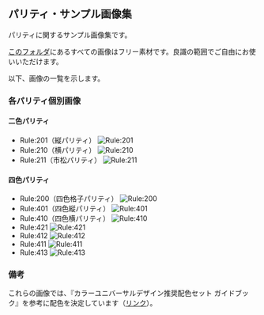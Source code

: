 ## パリティ・サンプル画像集

パリティに関するサンプル画像集です。

[このフォルダ](https://github.com/Ogonek-Macron/Parity-Knowledge/tree/main/images)にあるすべての画像はフリー素材です。良識の範囲でご自由にお使いいただけます。

以下、画像の一覧を示します。

### 各パリティ個別画像
#### 二色パリティ
* Rule:201（縦パリティ）
![Rule:201](parity_r201.jpg)
* Rule:210（横パリティ）
![Rule:210](parity_r210.jpg)
* Rule:211（市松パリティ）
![Rule:211](parity_r211.jpg)

#### 四色パリティ
* Rule:200（四色格子パリティ）
![Rule:200](parity_r200.jpg)
* Rule:401（四色縦パリティ）
![Rule:401](parity_r401.jpg)
* Rule:410（四色横パリティ）
![Rule:410](parity_r410.jpg)
* Rule:421
![Rule:421](parity_r421.jpg)
* Rule:412
![Rule:412](parity_r412.jpg)
* Rule:411
![Rule:411](parity_r411.jpg)
* Rule:413
![Rule:413](parity_r413.jpg)

### 備考
これらの画像では、『カラーユニバーサルデザイン推奨配色セット ガイドブック』を参考に配色を決定しています（[リンク](https://jfly.uni-koeln.de/colorset/)）。
